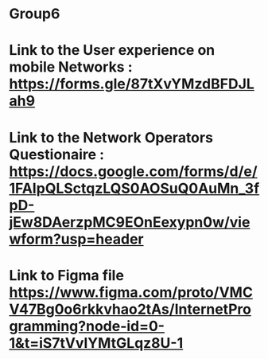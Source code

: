 # Group6

# Link to the User experience on mobile Networks : https://forms.gle/87tXvYMzdBFDJLah9

# Link to the Network Operators Questionaire : https://docs.google.com/forms/d/e/1FAIpQLSctqzLQS0AOSuQ0AuMn_3fpD-jEw8DAerzpMC9EOnEexypn0w/viewform?usp=header

# Link to Figma file https://www.figma.com/proto/VMCV47Bg0o6rkkvhao2tAs/InternetProgramming?node-id=0-1&t=iS7tVvIYMtGLqz8U-1
